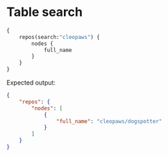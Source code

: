 # Table search

```graphql
{
    repos(search:"cleopaws") {
        nodes {
            full_name
        }
    }
}
```

Expected output:

```json
{
    "repos": {
        "nodes": [
            {
                "full_name": "cleopaws/dogspotter"
            }
        ]
    }
}
```
